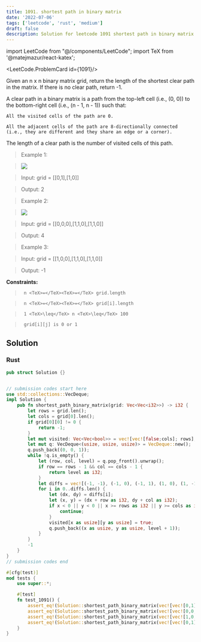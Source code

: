```yaml
---
title: 1091. shortest path in binary matrix
date: '2022-07-06'
tags: ['leetcode', 'rust', 'medium']
draft: false
description: Solution for leetcode 1091 shortest path in binary matrix
---
```

import LeetCode from "@/components/LeetCode";
import TeX from '@matejmazur/react-katex';

<LeetCode.ProblemCard id={1091}/>
 

  Given an n x n binary matrix grid, return the length of the shortest clear path in the matrix. If there is no clear path, return -1.

  A clear path in a binary matrix is a path from the top-left cell (i.e., (0, 0)) to the bottom-right cell (i.e., (n - 1, n - 1)) such that:

  

  	All the visited cells of the path are 0.

  	All the adjacent cells of the path are 8-directionally connected (i.e., they are different and they share an edge or a corner).

  

  The length of a clear path is the number of visited cells of this path.

   

 >   Example 1:

 >   ![](https://assets.leetcode.com/uploads/2021/02/18/example1_1.png)

 >   Input: grid <TeX>=</TeX> [[0,1],[1,0]]

 >   Output: 2

  

 >   Example 2:

 >   ![](https://assets.leetcode.com/uploads/2021/02/18/example2_1.png)

 >   Input: grid <TeX>=</TeX> [[0,0,0],[1,1,0],[1,1,0]]

 >   Output: 4

  

 >   Example 3:

  

 >   Input: grid <TeX>=</TeX> [[1,0,0],[1,1,0],[1,1,0]]

 >   Output: -1

  

   

  **Constraints:**

  

 >   	n <TeX>=</TeX><TeX>=</TeX> grid.length

 >   	n <TeX>=</TeX><TeX>=</TeX> grid[i].length

 >   	1 <TeX>\leq</TeX> n <TeX>\leq</TeX> 100

 >   	grid[i][j] is 0 or 1


## Solution
### Rust
```rust
pub struct Solution {}


// submission codes start here
use std::collections::VecDeque;
impl Solution {
    pub fn shortest_path_binary_matrix(grid: Vec<Vec<i32>>) -> i32 {
        let rows = grid.len();
        let cols = grid[0].len();
        if grid[0][0] != 0 {
            return -1;
        }
        let mut visited: Vec<Vec<bool>> = vec![vec![false;cols]; rows];
        let mut q: VecDeque<(usize, usize, usize)> = VecDeque::new();
        q.push_back((0, 0, 1));
        while !q.is_empty() {
            let (row, col, level) = q.pop_front().unwrap();
            if row == rows - 1 && col == cols - 1 {
                return level as i32;
            }
            let diffs = vec![(-1, -1), (-1, 0), (-1, 1), (1, 0), (1, -1), (1, 1), (0, -1), (0, 1)];
            for i in 0..diffs.len() {
                let (dx, dy) = diffs[i];
                let (x, y) = (dx + row as i32, dy + col as i32);
                if x < 0 || y < 0 || x >= rows as i32 || y >= cols as i32 || grid[x as usize][y as usize] == 1 || visited[x as usize][y as usize] {
                    continue;
                }
                visited[x as usize][y as usize] = true;
                q.push_back((x as usize, y as usize, level + 1));
            }
        }
        -1
    }
}
// submission codes end

#[cfg(test)]
mod tests {
    use super::*;

    #[test]
    fn test_1091() {
        assert_eq!(Solution::shortest_path_binary_matrix(vec![vec![0,1],vec![1,0]]), 2);
        assert_eq!(Solution::shortest_path_binary_matrix(vec![vec![0,0,0],vec![1,1,0],vec![1,1,0]]), 4);
        assert_eq!(Solution::shortest_path_binary_matrix(vec![vec![1,0,0],vec![1,1,0],vec![1,1,0]]), -1);
        assert_eq!(Solution::shortest_path_binary_matrix(vec![vec![0,1],vec![0,0]]), 2);
    }
}

```
